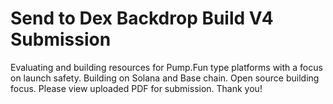 # Send to Dex Backdrop Build V4 Submission
Evaluating and building resources for Pump.Fun type platforms with a focus on launch safety. Building on Solana and Base chain. Open source building focus. Please view uploaded PDF for submission. Thank you! 


